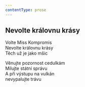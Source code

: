 ```yaml
---
contentType: prose
---
```


## Nevolte královnu krásy

Volte Miss Kompromis  
Nevolte královnu krásy  
Těch už je jako mšic

Věnujte pozornost cedulkám  
Milujte státní správu  
A při výstupu na vulkán  
nevypalujte trávu
